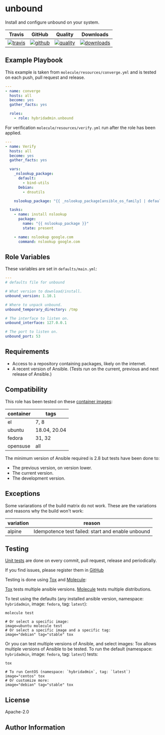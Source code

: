 # unbound

Install and configure unbound on your system.

|Travis|GitHub|Quality|Downloads|
|------|------|-------|---------|
|[![travis](https://travis-ci.org/hybridadmin/ansible-role-unbound.svg?branch=master)](https://travis-ci.org/hybridadmin/ansible-role-unbound.svg?branch=master)|[![github](https://github.com/hybridadmin/ansible-role-unbound/workflows/Ansible%20Molecule/badge.svg)](https://github.com/hybridadmin/ansible-role-unbound/actions)|[![quality](https://img.shields.io/ansible/quality/45335)](https://galaxy.ansible.com/hybridadmin/unbound)|[![downloads](https://img.shields.io/ansible/role/d/45335)](https://galaxy.ansible.com/hybridadmin/unbound)|

## Example Playbook

This example is taken from `molecule/resources/converge.yml` and is tested on each push, pull request and release.
```yaml
---
- name: converge
  hosts: all
  become: yes
  gather_facts: yes

  roles:
    - role: hybridadmin.unbound
```

For verification `molecule/resources/verify.yml` run after the role has been applied.
```yaml
---
- name: Verify
  hosts: all
  become: yes
  gather_facts: yes

  vars:
    _nslookup_package:
      default:
        - bind-utils
      Debian:
        - dnsutils

    nslookup_package: "{{ _nslookup_package[ansible_os_family] | default(_nslookup_package['default']) }}"

  tasks:
    - name: install nslookup
      package:
        name: "{{ nslookup_package }}"
        state: present

    - name: nslookup google.com
      command: nslookup google.com
```

## Role Variables

These variables are set in `defaults/main.yml`:
```yaml
---
# defaults file for unbound

# What version to download/install.
unbound_version: 1.10.1

# Where to unpack unbound.
unbound_temporary_directory: /tmp

# The interface to listen on.
unbound_interface: 127.0.0.1

# The port to listen on.
unbound_port: 53
```

## Requirements

- Access to a repository containing packages, likely on the internet.
- A recent version of Ansible. (Tests run on the current, previous and next release of Ansible.)

## Compatibility

This role has been tested on these [container images](https://hub.docker.com/):

|container|tags|
|---------|----|
|el|7, 8|
|ubuntu|18.04, 20.04|
|fedora|31, 32|
|opensuse|all|

The minimum version of Ansible required is 2.8 but tests have been done to:

- The previous version, on version lower.
- The current version.
- The development version.

## Exceptions

Some variarations of the build matrix do not work. These are the variations and reasons why the build won't work:

| variation                 | reason                 |
|---------------------------|------------------------|
| alpine | Idempotence test failed: start and enable unbound |


## Testing

[Unit tests](https://travis-ci.com/hybridadmin/ansible-role-unbound) are done on every commit, pull request, release and periodically.

If you find issues, please register them in [GitHub](https://github.com/hybridadmin/ansible-role-unbound/issues)

Testing is done using [Tox](https://tox.readthedocs.io/en/latest/) and [Molecule](https://github.com/ansible/molecule):

[Tox](https://tox.readthedocs.io/en/latest/) tests multiple ansible versions.
[Molecule](https://github.com/ansible/molecule) tests multiple distributions.

To test using the defaults (any installed ansible version, namespace: `hybridadmin`, image: `fedora`, tag: `latest`):

```
molecule test

# Or select a specific image:
image=ubuntu molecule test
# Or select a specific image and a specific tag:
image="debian" tag="stable" tox
```

Or you can test multiple versions of Ansible, and select images:
Tox allows multiple versions of Ansible to be tested. To run the default (namespace: `hybridadmin`, image: `fedora`, tag: `latest`) tests:

```
tox

# To run CentOS (namespace: `hybridadmin`, tag: `latest`)
image="centos" tox
# Or customize more:
image="debian" tag="stable" tox
```

## License

Apache-2.0


## Author Information
